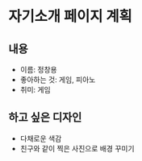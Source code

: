 # 자기소개 페이지 계획

## 내용

- 이름: 정창용
- 좋아하는 것: 게임, 피아노
- 취미: 게임



## 하고 싶은 디자인

- 다채로운 색감
- 친구와 같이 찍은 사진으로 배경 꾸미기
